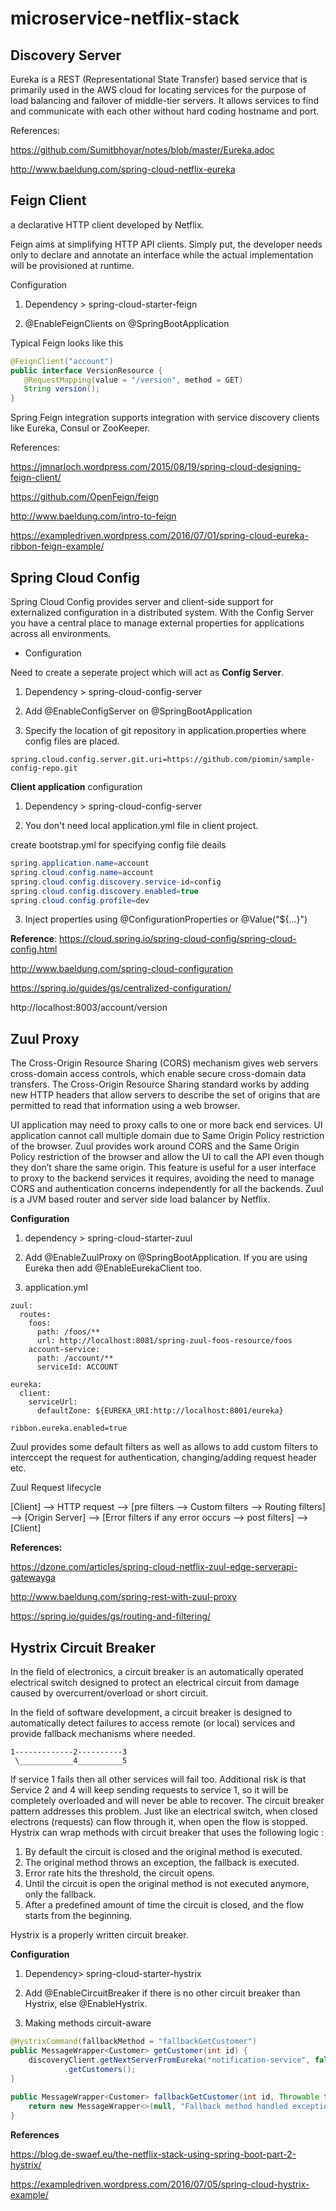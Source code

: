 microservice-netflix-stack
============================

**Discovery Server**
--------------------

Eureka is a REST (Representational State Transfer) based service that is primarily used in the AWS cloud for locating services for the purpose of load balancing and failover of middle-tier servers. It allows services to find and communicate with each other without hard coding hostname and port. 

References: 

https://github.com/Sumitbhoyar/notes/blob/master/Eureka.adoc

http://www.baeldung.com/spring-cloud-netflix-eureka

**Feign Client**
----------------

a declarative HTTP client developed by Netflix.

Feign aims at simplifying HTTP API clients. Simply put, the developer needs only to declare and annotate an interface while the actual implementation will be provisioned at runtime.

Configuration

1. Dependency > spring-cloud-starter-feign

2. @EnableFeignClients on @SpringBootApplication


Typical Feign looks like this
 ```java
@FeignClient("account")
public interface VersionResource {
    @RequestMapping(value = "/version", method = GET)
    String version();
}
 ```
 
Spring Feign integration supports integration with service discovery clients like Eureka, Consul or ZooKeeper.

References:

https://jmnarloch.wordpress.com/2015/08/19/spring-cloud-designing-feign-client/

https://github.com/OpenFeign/feign

http://www.baeldung.com/intro-to-feign

https://exampledriven.wordpress.com/2016/07/01/spring-cloud-eureka-ribbon-feign-example/


**Spring Cloud Config**
-----------------------

Spring Cloud Config provides server and client-side support for externalized configuration in a distributed system. With the Config Server you have a central place to manage external properties for applications across all environments. 

- Configuration

Need to create a seperate project which will act as **Config Server**.

1. Dependency > spring-cloud-config-server

2. Add @EnableConfigServer on @SpringBootApplication

3. Specify the location of git repository in application.properties where config files are placed.

```
spring.cloud.config.server.git.uri=https://github.com/piomin/sample-config-repo.git
```

**Client application** configuration

1. Dependency > spring-cloud-config-server

2. You don't need local application.yml file in client project.

create bootstrap.yml for specifying config file deails

```java
spring.application.name=account
spring.cloud.config.name=account
spring.cloud.config.discovery.service-id=config
spring.cloud.config.discovery.enabled=true
spring.cloud.config.profile=dev
```

3. Inject properties using @ConfigurationProperties or @Value("${…}")

**Reference**: 
https://cloud.spring.io/spring-cloud-config/spring-cloud-config.html

http://www.baeldung.com/spring-cloud-configuration

https://spring.io/guides/gs/centralized-configuration/

http://localhost:8003/account/version

**Zuul Proxy**
--------------

The Cross-Origin Resource Sharing (CORS) mechanism gives web servers cross-domain access controls, which enable secure cross-domain data transfers. The Cross-Origin Resource Sharing standard works by adding new HTTP headers that allow servers to describe the set of origins that are permitted to read that information using a web browser.

UI application may need to proxy calls to one or more back end services. UI application cannot call multiple domain due to Same Origin Policy restriction of the browser.
Zuul provides work around CORS and the Same Origin Policy restriction of the browser and allow the UI to call the API even though they don’t share the same origin. 
This feature is useful for a user interface to proxy to the backend services it requires, avoiding the need to manage CORS and authentication concerns independently for all the backends.
Zuul is a JVM based router and server side load balancer by Netflix.

**Configuration**

1. dependency > spring-cloud-starter-zuul

2. Add @EnableZuulProxy on @SpringBootApplication. If you are using Eureka then add @EnableEurekaClient too.

3. application.yml
```
zuul:
  routes:
    foos:
      path: /foos/**
      url: http://localhost:8081/spring-zuul-foos-resource/foos
    account-service:
      path: /account/**
      serviceId: ACCOUNT
      
eureka:
  client:
    serviceUrl:
      defaultZone: ${EUREKA_URI:http://localhost:8001/eureka}
      
ribbon.eureka.enabled=true
```

Zuul provides some default filters as well as allows to add custom filters to interccept the request for authentication, changing/adding request header etc.

Zuul Request lifecycle

[Client] --> HTTP request --> [pre filters --> Custom filters --> Routing filters] --> [Origin Server] --> [Error filters if any error occurs --> post filters] --> [Client]

**References:**

https://dzone.com/articles/spring-cloud-netflix-zuul-edge-serverapi-gatewayga

http://www.baeldung.com/spring-rest-with-zuul-proxy

https://spring.io/guides/gs/routing-and-filtering/


**Hystrix Circuit Breaker**
-------------------
In the field of electronics, a circuit breaker is an automatically operated electrical switch designed to protect an electrical circuit from damage caused by overcurrent/overload or short circuit.

In the field of software development, a circuit breaker is designed to automatically detect failures to access remote (or local) services and provide fallback mechanisms where needed. 

```
1-------------2----------3
 \____________4__________5
```

If service 1 fails then all other services will fail too. Additional risk is that Service 2 and 4 will keep sending requests to service 1, so it will be completely overloaded and will never be able to recover. The circuit breaker pattern addresses this problem. Just like an electrical switch, when closed electrons (requests) can flow through it, when open the flow is stopped. Hystrix can wrap methods with circuit breaker that uses the following logic :

1. By default the circuit is closed and the original method is executed.
2. The original method throws an exception, the fallback is executed.
3. Error rate hits the threshold, the circuit opens.
4. Until the circuit is open the original method is not executed anymore, only the fallback.
5. After a predefined amount of time the circuit is closed, and the flow starts from the beginning.

Hystrix is a properly written circuit breaker.

**Configuration**

1. Dependency> spring-cloud-starter-hystrix

2. Add @EnableCircuitBreaker if there is no other circuit breaker than Hystrix, else @EnableHystrix.

3. Making methods circuit-aware
```java
@HystrixCommand(fallbackMethod = "fallbackGetCustomer")
public MessageWrapper<Customer> getCustomer(int id) {
    discoveryClient.getNextServerFromEureka("notification-service", false)
            .getCustomers();
}
 
public MessageWrapper<Customer> fallbackGetCustomer(int id, Throwable t) {
    return new MessageWrapper<>(null, "Fallback method handled exception for id " + id + ". The original exception was " + t.toString());
}
```

**References**

https://blog.de-swaef.eu/the-netflix-stack-using-spring-boot-part-2-hystrix/

https://exampledriven.wordpress.com/2016/07/05/spring-cloud-hystrix-example/

